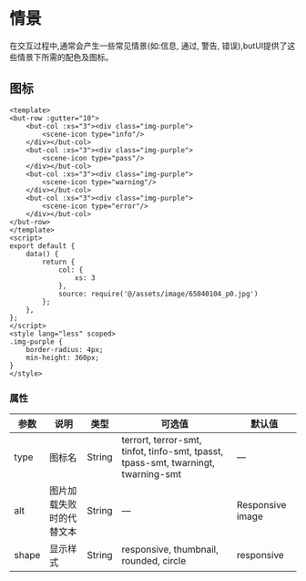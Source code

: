# 情景
在交互过程中,通常会产生一些常见情景(如:信息, 通过, 警告, 错误),butUI提供了这些情景下所需的配色及图标。

## 图标

```vue
<template>
<but-row :gutter="10">
	<but-col :xs="3"><div class="img-purple">
		<scene-icon type="info"/>
	</div></but-col>
	<but-col :xs="3"><div class="img-purple">
		<scene-icon type="pass"/>
	</div></but-col>
	<but-col :xs="3"><div class="img-purple">
		<scene-icon type="warning"/>
	</div></but-col>
	<but-col :xs="3"><div class="img-purple">
		<scene-icon type="error"/>
	</div></but-col>
</but-row>
</template>
<script>
export default {
	data() {
		return {
			col: {
				xs: 3
			},
			source: require('@/assets/image/65040104_p0.jpg')
		};
	},
};
</script>
<style lang="less" scoped>
.img-purple {
	border-radius: 4px;
	min-height: 360px;
}
</style>
```




### 属性
| 参数      | 说明    | 类型      | 可选值       | 默认值   |
|---------- |-------- |---------- |-------------  |-------- |
| type | 图标名 | String | terrort, terror-smt, tinfot, tinfo-smt, tpasst, tpass-smt, twarningt, twarning-smt | — |
| alt | 图片加载失败时的代替文本 | String | — | Responsive image |
| shape | 显示样式 | String | responsive, thumbnail, rounded, circle | responsive |